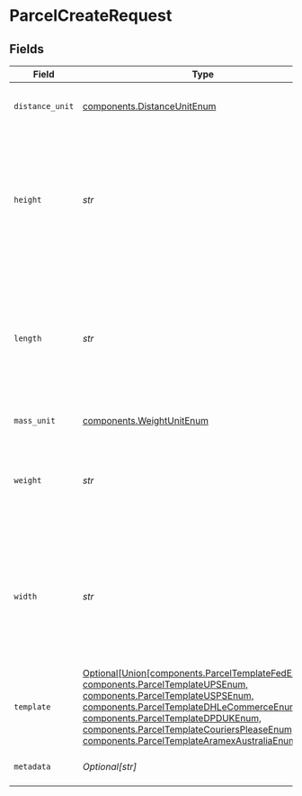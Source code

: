 # ParcelCreateRequest


## Fields

| Field                                                                                                                                                                                                                                                                                                                                                  | Type                                                                                                                                                                                                                                                                                                                                                   | Required                                                                                                                                                                                                                                                                                                                                               | Description                                                                                                                                                                                                                                                                                                                                            | Example                                                                                                                                                                                                                                                                                                                                                |
| ------------------------------------------------------------------------------------------------------------------------------------------------------------------------------------------------------------------------------------------------------------------------------------------------------------------------------------------------------ | ------------------------------------------------------------------------------------------------------------------------------------------------------------------------------------------------------------------------------------------------------------------------------------------------------------------------------------------------------ | ------------------------------------------------------------------------------------------------------------------------------------------------------------------------------------------------------------------------------------------------------------------------------------------------------------------------------------------------------ | ------------------------------------------------------------------------------------------------------------------------------------------------------------------------------------------------------------------------------------------------------------------------------------------------------------------------------------------------------ | ------------------------------------------------------------------------------------------------------------------------------------------------------------------------------------------------------------------------------------------------------------------------------------------------------------------------------------------------------ |
| `distance_unit`                                                                                                                                                                                                                                                                                                                                        | [components.DistanceUnitEnum](../../models/components/distanceunitenum.md)                                                                                                                                                                                                                                                                             | :heavy_check_mark:                                                                                                                                                                                                                                                                                                                                     | The measure unit used for length, width and height.                                                                                                                                                                                                                                                                                                    | in                                                                                                                                                                                                                                                                                                                                                     |
| `height`                                                                                                                                                                                                                                                                                                                                               | *str*                                                                                                                                                                                                                                                                                                                                                  | :heavy_check_mark:                                                                                                                                                                                                                                                                                                                                     | **Required if template is not specified**<br><br/>Height of the parcel. Up to six digits in front and four digits after the decimal separator are accepted.                                                                                                                                                                                            | 1                                                                                                                                                                                                                                                                                                                                                      |
| `length`                                                                                                                                                                                                                                                                                                                                               | *str*                                                                                                                                                                                                                                                                                                                                                  | :heavy_check_mark:                                                                                                                                                                                                                                                                                                                                     | **Required if template is not specified**<br><br/>Length of the Parcel. Up to six digits in front and four digits after the decimal separator are accepted.                                                                                                                                                                                            | 1                                                                                                                                                                                                                                                                                                                                                      |
| `mass_unit`                                                                                                                                                                                                                                                                                                                                            | [components.WeightUnitEnum](../../models/components/weightunitenum.md)                                                                                                                                                                                                                                                                                 | :heavy_check_mark:                                                                                                                                                                                                                                                                                                                                     | The unit used for weight.                                                                                                                                                                                                                                                                                                                              | lb                                                                                                                                                                                                                                                                                                                                                     |
| `weight`                                                                                                                                                                                                                                                                                                                                               | *str*                                                                                                                                                                                                                                                                                                                                                  | :heavy_check_mark:                                                                                                                                                                                                                                                                                                                                     | Weight of the parcel. Up to six digits in front and four digits after the decimal separator are accepted.                                                                                                                                                                                                                                              | 1                                                                                                                                                                                                                                                                                                                                                      |
| `width`                                                                                                                                                                                                                                                                                                                                                | *str*                                                                                                                                                                                                                                                                                                                                                  | :heavy_check_mark:                                                                                                                                                                                                                                                                                                                                     | **Required if template is not specified**<br><br/>Width of the Parcel. Up to six digits in front and four digits after the decimal separator are accepted.                                                                                                                                                                                             | 1                                                                                                                                                                                                                                                                                                                                                      |
| `template`                                                                                                                                                                                                                                                                                                                                             | [Optional[Union[components.ParcelTemplateFedExEnum, components.ParcelTemplateUPSEnum, components.ParcelTemplateUSPSEnum, components.ParcelTemplateDHLeCommerceEnum, components.ParcelTemplateDPDUKEnum, components.ParcelTemplateCouriersPleaseEnum, components.ParcelTemplateAramexAustraliaEnum]]](../../models/components/parceltemplateenumset.md) | :heavy_minus_sign:                                                                                                                                                                                                                                                                                                                                     | If template is passed, `length`, `width`, `height`, and `distance_unit` are not required                                                                                                                                                                                                                                                               |                                                                                                                                                                                                                                                                                                                                                        |
| `metadata`                                                                                                                                                                                                                                                                                                                                             | *Optional[str]*                                                                                                                                                                                                                                                                                                                                        | :heavy_minus_sign:                                                                                                                                                                                                                                                                                                                                     | N/A                                                                                                                                                                                                                                                                                                                                                    | Customer ID 123456                                                                                                                                                                                                                                                                                                                                     |